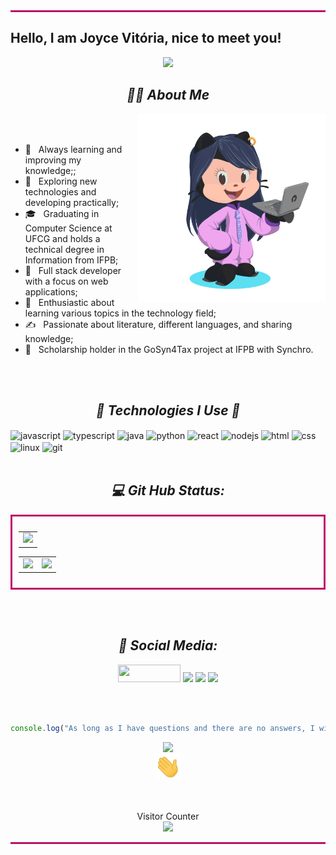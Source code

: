 <div style="border-top: 3px solid #bc1069;"></div>

## Hello, I am Joyce Vitória, nice to meet you!

<div align="center"><img src="https://readme-typing-svg.herokuapp.com?color=ff79c6&center=true&lines=<Welcome+🖐️😁/>"/></div> 
<div align="center"> 
</div>

<h2 align="center"><i> 👩‍💻 About Me  </i></h2>
<img width="300px" align="right" style="float: right; margin-left: 20px;"  src="./octocat_joycevnr.png">
<br><br>
<div style="display: inline_block">
<ul>
  <li>🔭 &nbsp; Always learning and improving my knowledge;;</li>
  <li>🤔 &nbsp; Exploring new technologies and developing practically;</li>
  <li>🎓 &nbsp; Graduating in Computer Science at UFCG and holds a technical degree in Information from IFPB;</li>
  <li>💼 &nbsp; Full stack developer with a focus on web applications;</li>
  <li>🌱 &nbsp; Enthusiastic about learning various topics in the technology field;</li>
  <li>✍️ &nbsp; Passionate about literature, different languages, and sharing knowledge;</li>
  <li>🚀 &nbsp; Scholarship holder in the GoSyn4Tax project at IFPB with Synchro.</li>
</ul>
</div>

<br><br>

<h2 align="center"><i> 🌟 Technologies I Use  🌟</i></h2>
<div style="display: inline_block">
  <img align="center" alt="javascript" src="https://img.shields.io/badge/JavaScript-F7DF1E?style=for-the-badge&logo=javascript&logoColor=black" />
  <img align="center" alt="typescript" src="https://img.shields.io/badge/TypeScript-007ACC?style=for-the-badge&logo=typescript&logoColor=white" />
  <img align="center" alt="java" src="https://img.shields.io/badge/Java-007396?style=for-the-badge&logo=java&logoColor=white" />
  <img align="center" alt="python" src="https://img.shields.io/badge/Python-3776AB?style=for-the-badge&logo=python&logoColor=white" />
  <img align="center" alt="react" src="https://img.shields.io/badge/React-20232A?style=for-the-badge&logo=react&logoColor=61DAFB" />
  <img align="center" alt="nodejs" src="https://img.shields.io/badge/Node.js-43853D?style=for-the-badge&logo=node.js&logoColor=white" />
  <img align="center" alt="html" src="https://img.shields.io/badge/HTML-E34F26?style=for-the-badge&logo=html5&logoColor=white" />
  <img align="center" alt="css" src="https://img.shields.io/badge/CSS-1572B6?style=for-the-badge&logo=css3&logoColor=white" />
  <img align="center" alt="linux" src="https://img.shields.io/badge/Linux-FCC624?style=for-the-badge&logo=linux&logoColor=black" />
  <img align="center" alt="git" src="https://img.shields.io/badge/Git-F05032?style=for-the-badge&logo=git&logoColor=white" />
</div><br/>

<h2 align="center"><i> 💻 Git Hub Status: </i></h2>

<div align="center" style="border: 3px solid #bc1069; padding: 10px;">
   <table>
    <tr>
      <td>
        <img height="100%" src="https://github-readme-stats.vercel.app/api/top-langs/?username=joycevnr&layout=compact&langs_count=50&theme=omni"/>
      </td>
    </tr>
  </table>
  <table>
    <tr>
      <td>
        <img height="100%" src="https://github-readme-streak-stats.herokuapp.com?user=joycevnr&theme=omni&locale=pt_BR"/>
      </td>
      <td>
        <img height="100%" src="https://github-readme-stats.vercel.app/api?username=joycevnr&show_icons=true&theme=omni&include_all_comits=true&count_private=true"/>
      </td>
    </tr>
  </table>
</div>


<br><br>

<h2 align="center"><i> 🌌 Social Media: </i></h2> 
<div align="center"> 
  <a href="https://gitlab.com/joycevnr" target="_blank"><img height="28" width="100" src="https://img.shields.io/badge/GitLab-330F63?style=for-the-badge&logo=gitlab&logoColor=white" target="_blank"></a> 
  <a href="https://instagram.com/joyce_vitoriar/" target="_blank"><img src="https://img.shields.io/badge/-Instagram-%23E4405F?style=for-the-badge&logo=instagram&logoColor=white" target="_blank"></a>
  <a href ="joyce.nascimento@academico.ifbp.edu.br"><img src="https://img.shields.io/badge/-Gmail-%23333?style=for-the-badge&logo=gmail&logoColor=white" target="_blank"></a>
  <a href="https://www.linkedin.com/in/joyce-vitória-07745723b/" target="_blank"><img src="https://img.shields.io/badge/-LinkedIn-%230077B5?style=for-the-badge&logo=linkedin&logoColor=white" target="_blank"></a>  
</div>

<br><br>

```javascript
console.log("As long as I have questions and there are no answers, I will continue to write." - Clarice Lispector);
```

         
<div align="center">
       <img src="https://readme-typing-svg.herokuapp.com?color=ff79c6&center=true&vCenter=true&lines=<I+hope+you+enjoyed/>"/> 
</div>


<div align="center">
       <img src="https://raw.githubusercontent.com/ABSphreak/ABSphreak/master/gifs/Hi.gif" height="40px"/>
</div>
<br></br>
<p align="center"> 
  Visitor Counter<br>
  <img src="https://profile-counter.glitch.me/joycevnr/count.svg" />
</p>

<div style="border-bottom: 3px solid #bc1069;"></div>

